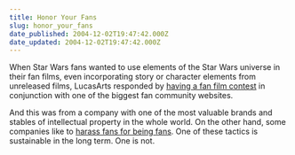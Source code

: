 ```yaml
---
title: Honor Your Fans
slug: honor_your_fans
date_published: 2004-12-02T19:47:42.000Z
date_updated: 2004-12-02T19:47:42.000Z
---
```


When Star Wars fans wanted to use elements of the Star Wars universe in their fan films, even incorporating story or character elements from unreleased films, LucasArts responded by [having a fan film contest](http://www.lucasfiles.com/index.php?s=&amp;action=feature&amp;id=7) in conjunction with one of the biggest fan community websites.

And this was from a company with one of the most valuable brands and stables of intellectual property in the whole world. On the other hand, some companies like to [harass fans for being fans](http://www.scottandrew.com/main/entries/001156). One of these tactics is sustainable in the long term. One is not.
